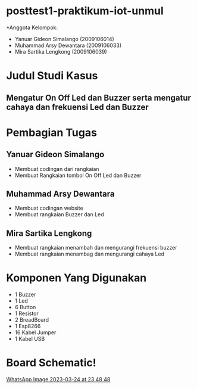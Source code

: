 # posttest1-praktikum-iot-unmul

*Anggota Kelompok:
* Yanuar Gideon Simalango (2009106014)
* Muhammad Arsy Dewantara (2009106033)
* Mira Sartika Lengkong   (2009106039)

# Judul Studi Kasus
## Mengatur On Off Led dan Buzzer serta mengatur cahaya dan frekuensi Led dan Buzzer

# Pembagian Tugas
## Yanuar Gideon Simalango
   * Membuat codingan dari rangkaian
   * Membuat Rangkaian tombol On Off Led dan Buzzer
   
## Muhammad Arsy Dewantara
   * Membuat codingan website
   * Membuat rangkaian Buzzer dan Led
   
## Mira Sartika Lengkong
   * Membuat rangkaian menambah dan mengurangi frekuensi buzzer
   * Membuat rangkaian menambag dan mengurangi cahaya Led

# Komponen Yang Digunakan
  * 1 Buzzer 
  * 1 Led
  * 6 Button
  * 1 Resistor
  * 2 BreadBoard
  * 1 Esp8266
  * 16 Kabel Jumper
  * 1 Kabel USB
  
# Board Schematic!
[WhatsApp Image 2023-03-24 at 23 48 48](https://user-images.githubusercontent.com/74332636/227574971-7679c744-ce60-4939-b127-d5dab46f5c27.jpeg)


